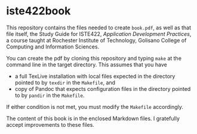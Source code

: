 # iste422book

This repository contains the files needed to create `book.pdf`, as well as that file itself, the Study Guide for ISTE422, *Application Development Practices*, a course taught at Rochester Institute of Technology, Golisano College of Computing and Information Sciences.

You can create the pdf by cloning this repository and typing `make` at the command line in the target directory. This assumes that you have

- a full TexLive installation with local files expected in the directory pointed to by `texdir` in the `Makefile`, and
- copy of Pandoc that expects configuration files in the directory pointed to by `pandir` in the `Makefile`.

If either condition is not met, you must modify the `Makefile` accordingly.

The content of this book is in the enclosed Markdown files. I gratefully accept improvements to these files.
